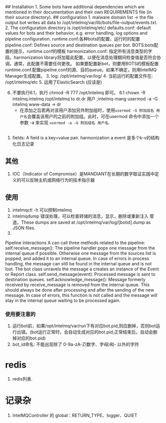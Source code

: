 <head><meta charset="UTF-8"></head>
## Installation
1. Some bots have additional dependencies which are mentioned in their documentation and their own REQUIREMENTS file (in their source directory).
## configuration
1. malware domain list ->   the file output bot writes all data to /opt/intelmq/var/lib/bots/file-output/events.txt.
2. The configuration directory is /opt/intelmq/etc/
   defaults.conf: default values for bots and their behavior, e.g. error handling, log options and pipeline configuration.
   runtime.conf:各种bots的配置，运行时的配置
   pipeline.conf: Defines source and destination queues per bot.
   BOTS:bots配置的提示，runtime.conf的模板
   harmonization.conf: 指定所有消息类型的字段。harmonization library将加载此配置，以便在消息处理期间检查值是否符合协调。通常，此配置不需要任何更改。
  如果要配置新bot，则要用BOTS的模板配置runtime.conf.配置pipeline.conf的源、目的queue。如果不确定，则用IntelMQ Manager生成配置。
3. log: /opt/intelmq/var/log/
4. 当前运行的配置文件在: /opt/intelmq/etc
5. 运用了ElasticSearch (应该是)

6. 不要执行6.1，执行 chmod -R 777 /opt/intelmq  即可。
  6.1  chown -R intelmq.intelmq /opt/intelmq to dr.dr 用户  ;intelmq-mang usermod -a -G intelmq www-data  -> dr
      * 在添加之后若再对该用户添加另外附加组时，使用`usermod -G 附加组名 用户名`会覆盖该用户的之前的附加组。此时，可在usermod 命令中添加一个参数 -a 来实现 `usermod -a -G 附加组名 用户名`.

##
1. fields: A field is a key=value pair.     harmonization
  a event 是多个k-v的结构化日志记录

## 其他
1. IOC（Indicator of Compromise）是MANDIANT在长期的数字取证实践中定义的可以反映主机或网络行为的技术指示器

## 使用
1. intelmqctl -h  可以控制intelmq
2. intelmqdump  错误处理，可以检查转储的消息，显示，删除或重新注入
管道。These dumps are saved at /opt/intelmq/var/log/[botid].dump as JSON files.
3.
Pipeline interactions
A can call three methods related to the pipeline:
self.receive_message(): The pipeline handler pops one message from the internal queue if possible. Otherwise one message from the sources list is popped, and added it to an internal queue. In case of errors in process handling, the message can still be found in the internal queue and is not lost. The bot class unravels the message a creates an instance of the Event or Report class.
self.send_message(event): Processed message is sent to destination queues.
self.acknowledge_message(): Message formerly received by receive_message is removed from the internal queue. This should always be done after processing and after the sending of the new message. In case of errors, this function is not called and the message will stay in the internal queue waiting to be processed again.

### 使用要注意的
1. 运行bot前，如果/opt/intelmq/var/run下有对应bot.pid,则应删掉，否则bot运行出错。(bot运行正常时，会自动生成对应的bot.pid;正常结束后，自动会删掉对应的bot.pid)
2. bot_id命名: 不能出现除了 0-9a-zA-Z(数字、字母)和-  以外的字符

# redis
1. redis列表.

# 记录杂
1. IntelMQController 的 global：RETURN_TYPE、logger、QUIET
